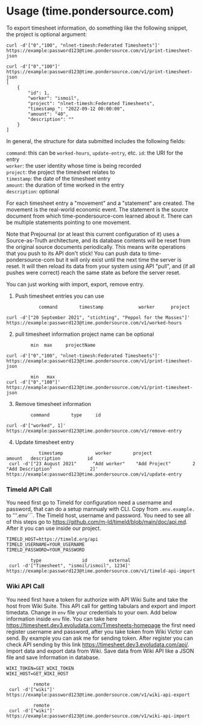 # Usage (time.pondersource.com)

To export timesheet information, do something like the following snippet, the project is optional argument:
```
curl -d'["0","100", "nlnet-timesh:Federated Timesheets"]' https://example:password123@time.pondersource.com/v1/print-timesheet-json

curl -d'["0","100"]' https://example:password123@time.pondersource.com/v1/print-timesheet-json
[
    {
        "id": 1,
        "worker": "ismoil",
        "project": "nlnet-timesh:Federated Timesheets",
        "timestamp_": "2022-09-12 00:00:00",
        "amount": "40",
        "description": ""
    }
]
```

In general, the structure for data submitted includes the following fields:  

`command`: this can be `worked-hours`, `update-entry`, etc.
`id`: the URI for the entry  
`worker`: the user identity whose time is being recorded  
`project`: the project the timesheet relates to  
`timestamp`: the date of the timesheet entry  
`amount`: the duration of time worked in the entry  
`description`: optional 

For each timesheet entry a "movement" and a "statement" are created. The movement is the real-world economic event. The statement is the source document from which time-pondersource-com learned about it. There can be multiple statements pointing to one movement.

Note that Prejournal (or at least this current configuration of it) uses a Source-as-Truth architecture, and its database contents will be reset from the original source documents periodically. This means write operations that you push to its API don't stick! You can push data to time-pondersource-com but it will only exist until the next time the server is reset. It will then reload its data from your system using API "pull", and (if all pushes were correct) reach the same state as before the server reset.

You can just working with import, export, remove entry. 

1) Push timesheet entries you can use 

```        
            command        timestamp             worker      project

curl -d'["20 September 2021", "stichting", "Peppol for the Masses"]' https://example:password123@time.pondersource.com/v1/worked-hours
````

2) pull timesheet information project name can be optional

```
         min  max     projectName

curl -d'["0","100", "nlnet-timesh:Federated Timesheets"]' https://example:password123@time.pondersource.com/v1/print-timesheet-json

         min   max
curl -d'["0","100"]' https://example:password123@time.pondersource.com/v1/print-timesheet-json

```

3) Remove timesheet information 


```
         command        type     id

curl -d'["worked", 1]' https://example:password123@time.pondersource.com/v1/remove-entry

```

4) Update timesheet entry


```
            timestamp            worker        project                 amount   description          id
 curl -d'["23 August 2021"      "Add worker"    "Add Project"        2        "Add Description"              2]' https://example:password123@time.pondersource.com/v1/update-entry

```

### Timeld API Call
You need first go to Timeld for configuration need a username and password, that can do a setup mannualy with CLI. Copy from ```.env.example.``` to '''.env```. The Timeld host, username and password. You need to see all of this steps go to https://github.com/m-ld/timeld/blob/main/doc/api.md. After it you can use inside our project.

````
TIMELD_HOST=https://timeld.org/api
TIMELD_USERNAME=YOUR_USERNAME
TIMELD_PASSWORD=YOUR_PASSWORD
````

````                    
         type               id        external      
 curl -d'["Timesheet", "ismoil/ismoil", 1234]' https://example:password123@time.pondersource.com/v1/timeld-api-import
````

### Wiki API Call

You need first have a token for authorize with API Wiki Suite and take the host from Wiki Suite. This API call for getting tabulars and export and import timedata. Change in ```env``` file your credentials to your own. Add below information inside ```env``` file. You can take here https://timesheet.dev3.evoludata.com/Timesheets-homepage the first need register username and password, after you take token from Wiki Victor can send. By example you can ask me for sending token. After register you can check API sending by this link https://timesheet.dev3.evoludata.com/api/. Import data and export data from Wiki. Save data from Wiki API like a JSON file and save Information in database.

```
WIKI_TOKEN=GET_WIKI_TOKEN
WIKI_HOST=GET_WIKI_HOST
```

````
          remote
 curl -d'["wiki"]' https://example:password123@time.pondersource.com/v1/wiki-api-export

````

````
          remote
 curl -d'["wiki"]' https://example:password123@time.pondersource.com/v1/wiki-api-import

````